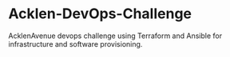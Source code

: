# Acklen-DevOps-Challenge
AcklenAvenue devops challenge using Terraform and Ansible for infrastructure and software provisioning.
